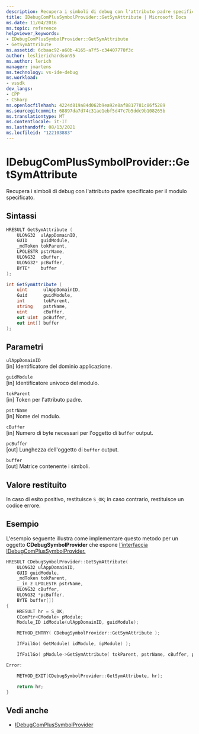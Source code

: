 ```yaml
---
description: Recupera i simboli di debug con l'attributo padre specificato per il modulo specificato.
title: IDebugComPlusSymbolProvider::GetSymAttribute | Microsoft Docs
ms.date: 11/04/2016
ms.topic: reference
helpviewer_keywords:
- IDebugComPlusSymbolProvider::GetSymAttribute
- GetSymAttribute
ms.assetid: 6cbaac92-a60b-4165-a7f5-c34407770f3c
author: leslierichardson95
ms.author: lerich
manager: jmartens
ms.technology: vs-ide-debug
ms.workload:
- vssdk
dev_langs:
- CPP
- CSharp
ms.openlocfilehash: 4224d819a84d062b9ea92e8af8817781c86f5289
ms.sourcegitcommit: 68897da7d74c31ae1ebf5d47c7b5ddc9b108265b
ms.translationtype: MT
ms.contentlocale: it-IT
ms.lasthandoff: 08/13/2021
ms.locfileid: "122103883"
---
```

# <a name="idebugcomplussymbolprovidergetsymattribute"></a>IDebugComPlusSymbolProvider::GetSymAttribute
Recupera i simboli di debug con l'attributo padre specificato per il modulo specificato.

## <a name="syntax"></a>Sintassi

```cpp
HRESULT GetSymAttribute (
    ULONG32  ulAppDomainID,
    GUID     guidModule,
    _mdToken tokParent,
    LPOLESTR pstrName,
    ULONG32  cBuffer,
    ULONG32* pcBuffer,
    BYTE*    buffer
);
```

```csharp
int GetSymAttribute (
    uint      ulAppDomainID,
    Guid      guidModule,
    int       tokParent,
    string    pstrName,
    uint      cBuffer,
    out uint  pcBuffer,
    out int[] buffer
);
```

## <a name="parameters"></a>Parametri
`ulAppDomainID`\
[in] Identificatore del dominio applicazione.

`guidModule`\
[in] Identificatore univoco del modulo.

`tokParent`\
[in] Token per l'attributo padre.

`pstrName`\
[in] Nome del modulo.

`cBuffer`\
[in] Numero di byte necessari per l'oggetto di `buffer` output.

`pcBuffer`\
[out] Lunghezza dell'oggetto di `buffer` output.

`buffer`\
[out] Matrice contenente i simboli.

## <a name="return-value"></a>Valore restituito
In caso di esito positivo, restituisce `S_OK`; in caso contrario, restituisce un codice errore.

## <a name="example"></a>Esempio
L'esempio seguente illustra come implementare questo metodo per un oggetto **CDebugSymbolProvider** che espone [l'interfaccia IDebugComPlusSymbolProvider.](../../../extensibility/debugger/reference/idebugcomplussymbolprovider.md)

```cpp
HRESULT CDebugSymbolProvider::GetSymAttribute(
    ULONG32 ulAppDomainID,
    GUID guidModule,
    _mdToken tokParent,
    __in_z LPOLESTR pstrName,
    ULONG32 cBuffer,
    ULONG32 *pcBuffer,
    BYTE buffer[])
{
    HRESULT hr = S_OK;
    CComPtr<CModule> pModule;
    Module_ID idModule(ulAppDomainID, guidModule);

    METHOD_ENTRY( CDebugSymbolProvider::GetSymAttribute );

    IfFailGo( GetModule( idModule, &pModule) );

    IfFailGo( pModule->GetSymAttribute( tokParent, pstrName, cBuffer, pcBuffer, buffer ) );

Error:

    METHOD_EXIT(CDebugSymbolProvider::GetSymAttribute, hr);

    return hr;
}
```

## <a name="see-also"></a>Vedi anche
- [IDebugComPlusSymbolProvider](../../../extensibility/debugger/reference/idebugcomplussymbolprovider.md)
